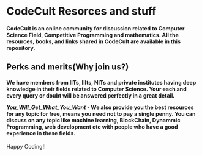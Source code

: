 <h1>CodeCult Resorces and stuff</h1>

<h4>CodeCult is an online community for discussion related to Computer Science Field, Competitive Programming and mathematics.
All the resources, books, and links shared in CodeCult are available in this repository.</h4>

<h2>Perks and merits(Why join us?)</h2>

<h4>We have members from IITs, IIIts, NITs and private institutes having deep knowledge in their fields related to Computer Science.
Your each and every query or doubt will be answered perfectly in a great detail. 
</br>

<i>You_Will_Get_What_You_Want</i> - We also provide you the best resources for any topic for free, means you need not to pay a single penny.
You can discuss on any topic like machine learning, BlockChain, Dynammic Programming, web development
etc with people who have a good experience in these fields.</h4>
Happy Coding!!
